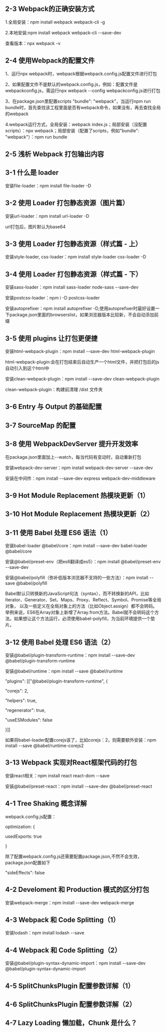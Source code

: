 <h2>2-3 Webpack的正确安装方式</h2>
<p>1.全局安装：npm install webpack webpack-cli -g</p>
<p>2.本地安装:npm install webpack webpack-cli --save-dev</p>
<p>查看版本：npx webpack -v</p>
<h2>2-4 使用Webpack的配置文件</h2>
<p>1、运行npx webpack时，webpack根据webpack.config.js配置文件进行打包</p>
<p>2、如果配置文件不是默认的webpack.config.js，例如：配置文件是webpackconfig.js，需运行npx webpack --config webpackconfig.js进行打包</p>
<p>3、在package.json里配置scripts "bundle": "webpack"，当运行npm run bundle时，首先查找该工程里面是否有webpack命令，如果没有，再去查找全局的webpack</p>
<p>4.webpack运行方式，全局安装：webpack index.js；局部安装（没配置scripts）：npx webpack；局部安装（配置了scripts，例如"bundle": "webpack"）：npm run bundle</p>
<h2>2-5 浅析 Webpack 打包输出内容</h2>
<h2>3-1 什么是 loader</h2>
<p>安装file-loader：npm install file-loader -D</p>
<h2>3-2 使用 Loader 打包静态资源（图片篇）</h2>
<p>安装url-loader：npm install url-loader -D</p>
<p>url打包后，图片默认为base64</p>
<h2>3-3 使用 Loader 打包静态资源（样式篇 - 上）</h2>
<p>安装style-loader, css-loader：npm install style-loader css-loader -D</p>
<h2>3-4 使用 Loader 打包静态资源（样式篇 - 下）</h2>
<p>安装sass-loader：npm install sass-loader node-sass --save-dev</p>
<p>安装postcss-loader：npm i -D postcss-loader</p>
<p>安装autoprefixer：npm install autoprefixer -D,使用autoprefixer时最好设置一下package.json里面的browserslist，如果浏览器版本比较新，不会自动添加前缀</p>
<h2>3-5 使用 plugins 让打包更便捷</h2>
<p>安装html-webpack-plugin：npm install --save-dev html-webpack-plugin</p>
<p>html-webpack-plugin:会在打包结束后自动生产一个html文件，并把打包后的js自动引入到这个html中</p>
<p>安装clean-webpack-plugin：npm install --save-dev clean-webpack-plugin</p>
<p>clean-webpack-plugin：构建前清理 /dist 文件夹</p>
<h2>3-6 Entry 与 Output 的基础配置</h2>
<h2>3-7 SourceMap 的配置</h2>
<h2>3-8 使用 WebpackDevServer 提升开发效率</h2>
<p>在package.json里面加上--watch，每当代码有变动时，自动重新打包</p>
<p>安装webpack-dev-server：npm install webpack-dev-server --save-dev</p>
<p>安装在中间件：npm install --save-dev express webpack-dev-middleware</p>
<h2>3-9 Hot Module Replacement 热模块更新（1）</h2>
<h2>3-10 Hot Module Replacement 热模块更新（2）</h2>
<h2>3-11 使用 Babel 处理 ES6 语法（1）</h2>
<p>安装babel-loader @babel/core：npm install --save-dev babel-loader @babel/core</p>
<p>安装@babel/preset-env（把es6翻译成es5）：npm install @babel/preset-env --save-dev</p>
<p>安装@babel/polyfill（弥补低版本浏览器不支持的一些方法）：npm install --save @babel/polyfill</p>
<p>Babel默认只转换新的JavaScript句法（syntax），而不转换新的API，比如Iterator、Generator、Set、Maps、Proxy、Reflect、Symbol、Promise等全局对象，
以及一些定义在全局对象上的方法（比如Object.assign）都不会转码。
举例来说，ES6在Array对象上新增了Array.from方法。Babel就不会转码这个方法。如果想让这个方法运行，必须使用babel-polyfill，为当前环境提供一个垫片。</p>
<h2>3-12 使用 Babel 处理 ES6 语法（2）</h2>
<p>安装@babel/plugin-transform-runtime：npm install --save-dev @babel/plugin-transform-runtime</p>
<p>安装@babel/runtime：npm install --save @babel/runtime</p>
<p>"plugins": [["@babel/plugin-transform-runtime", {</p>
<p>"corejs": 2,</p>
<p>"helpers": true,</p>
<p>"regenerator": true,</p>
<p>"useESModules": false</p>
<p>}]]</p>
<p>如果将babel-loader配置corejs该了，比如corejs：2，则需要额外安装：npm install --save @babel/runtime-corejs2</p>
<h2>3-13 Webpack 实现对React框架代码的打包</h2>
<p>安装react相关：npm install react react-dom --save</p>
<p>安装@babel/preset-react：npm install --save-dev @babel/preset-react</p>
<h2>4-1 Tree Shaking 概念详解</h2>
<p>webpack.config.js配置：</p>
<p>optimization: {</p>
<p> usedExports: true</p>
<p>}</p>
<p>除了配置webpack.config.js还需要配置package.json,不然不会生效，package.json配置如下</p>
<p>"sideEffects": false</p>
<h2>4-2 Develoment 和 Production 模式的区分打包</h2>
<p>安装webpack-merge：npm install --save-dev webpack-merge</p>
<h2>4-3 Webpack 和 Code Splitting（1）</h2>
<p>安装lodash：npm install lodash --save</p>
<h2>4-4 Webpack 和 Code Splitting（2）</h2>
<p>安装@babel/plugin-syntax-dynamic-import：npm install --save-dev @babel/plugin-syntax-dynamic-import</p>
<h2>4-5 SplitChunksPlugin 配置参数详解（1）</h2>
<h2>4-6 SplitChunksPlugin 配置参数详解（2）</h2>
<h2>4-7 Lazy Loading 懒加载，Chunk 是什么？</h2>
<p></p>
<p></p>
